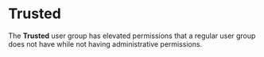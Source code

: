# Trusted

The **Trusted** user group has elevated permissions that a regular user group does not have while not having administrative permissions.
